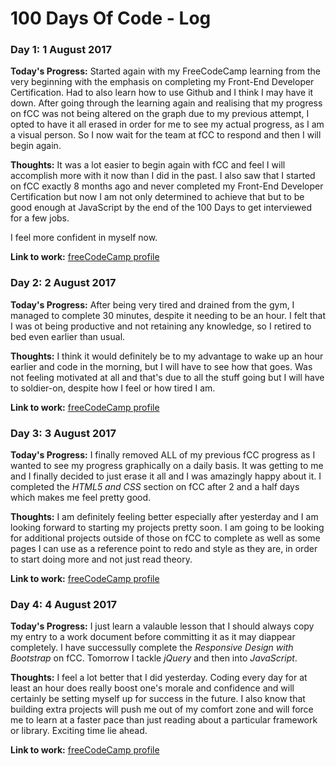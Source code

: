 # 100 Days Of Code - Log

### Day 1: 1 August 2017

**Today's Progress:** Started again with my FreeCodeCamp learning from the very beginning with the emphasis on completing my Front-End Developer Certification.
Had to also learn how to use Github and I think I may have it down.
After going through the learning again and realising that my progress on fCC was not being altered on the graph due to my previous attempt, I opted to have it all erased in order for me to see my actual progress, as I am a visual person. So I now wait for the team at fCC to respond and then I will begin again.

**Thoughts:** It was a lot easier to begin again with fCC and feel I will accomplish more with it now than I did in the past. I also saw that I started on fCC exactly 8 months ago and never completed my Front-End Developer Certification but now I am not only determined to achieve that but to be good enough at JavaScript by the end of the 100 Days to get interviewed for a few jobs. 

I feel more confident in myself now.

**Link to work:** [freeCodeCamp profile](https://www.freecodecamp.com/gabelep)

### Day 2: 2 August 2017

**Today's Progress:** After being very tired and drained from the gym, I managed to complete 30 minutes, despite it needing to be an hour. I felt that I was ot being productive and not retaining any knowledge, so I retired to bed even earlier than usual.

**Thoughts:** I think it would definitely be to my advantage to wake up an hour earlier and code in the morning, but I will have to see how that goes. Was not feeling motivated at all and that's due to all the stuff going but I will have to soldier-on, despite how I feel or how tired I am.

**Link to work:** [freeCodeCamp profile](https://www.freecodecamp.com/gabelep)

### Day 3: 3 August 2017

**Today's Progress:** I finally removed ALL of my previous fCC progress as I wanted to see my progress graphically on a daily basis. It was getting to me and I finally decided to just erase it all and I was amazingly happy about it. I completed the *HTML5 and CSS* section on fCC after 2 and a half days which makes me feel pretty good.

**Thoughts:** I am definitely feeling better especially after yesterday and I am looking forward to starting my projects pretty soon. I am going to be looking for additional projects outside of those on fCC to complete as well as some pages I can use as a reference point to redo and style as they are, in order to start doing more and not just read theory.

**Link to work:** [freeCodeCamp profile](https://www.freecodecamp.com/gabelep)

### Day 4: 4 August 2017

**Today's Progress:** I just learn a valauble lesson that I should always copy my entry to a work document before committing it as it may diappear completely. I have successully complete the *Responsive Design with Bootstrap* on fCC. Tomorrow I tackle *jQuery* and then into *JavaScript*.

**Thoughts:** I feel a lot better that I did yesterday. Coding every day for at least an hour does really boost one's morale and confidence and will certainly be setting myself up for success in the future. I also know that building extra projects will push me out of my comfort zone and will force me to learn at a faster pace than just reading about a particular framework or library. Exciting time lie ahead.

**Link to work:** [freeCodeCamp profile](https://www.freecodecamp.com/gabelep)

